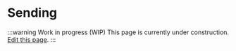 # Sending

:::warning Work in progress (WIP)
This page is currently under construction. [Edit this page](https://github.com/ZeusLN/zeus-docs/blob/main/docs/sending.md).
:::
